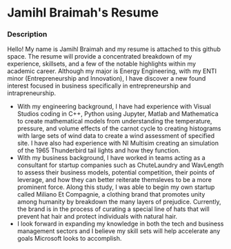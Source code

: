# Jamihl Braimah's Resume
### Description
Hello! My name is Jamihl Braimah and my resume is attached to this github space. The resume will provide a concentrated breakdown of my experience, skillsets, and a few of the notable highlights within my academic career. Although my major is Energy Engineering, with my ENTI minor (Entrepreneurship and Innovation), I have discover a new found interest focused in business specifically in entrepreneurship and intrapreneurship. 
* With my engineering background, I have had experience with Visual Studios coding in C++, Python using Jupyter, Matlab and Mathematica to create mathematical models from understanding the temperature, pressure, and volume effects of the carnot cycle to creating histograms with large sets of wind data to create a wind assessment of specified site. I have also had experience with NI Multisim creating an simulation of the 1965 Thunderbird tail lights and how they function.
* With my business background, I have worked in teams acting as a consultant for startup companies such as ChuteLaundry and WavLength to assess their business models, potential competition, their points of leverage, and how they can better reiterate themsleves to be a more prominent force. Along this study, I was able to begin my own startup called Miliano Et Compagnie, a clothing brand that promotes unity among humanity by breakdown the many layers of prejudice. Currently, the brand is in the process of curating a special line of hats that will prevent hat hair and protect individuals with natural hair. 
* I look forward in expanding my knowledge in both the tech and business management sectors and I believe my skill sets will help accelerate any goals Microsoft looks to accomplish.
